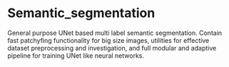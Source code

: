 # Semantic_segmentation
General purpose UNet based multi label semantic segmentation. Contain fast patchyfing functionality for big size images,  utilities for effective dataset preprocessing and investigation,  and full modular and adaptive pipeline for training UNet like neural networks.
